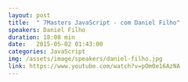 ```yaml
---
layout: post
title:  " 7Masters JavaScript - com Daniel Filho"
speakers: Daniel Filho
duration: 18:08 min
date:   2015-05-02 01:43:00
categories: JavaScript
img: /assets/image/speakers/daniel-filho.jpg
link: https://www.youtube.com/watch?v=pOm0e16AzNA
---
```

